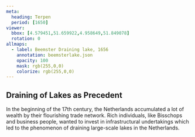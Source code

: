 ```yaml
---
meta:
  heading: Terpen
  period: [1650]
viewer:
  bbox: [4.579451,51.659922,4.958649,51.849078]
  rotation: 0
allmaps:
  - label: Beemster Draining lake, 1656
    annotation: beemsterlake.json
    opacity: 100
    mask: rgb(255,0,0)
    colorize: rgb(255,0,0)
---
```


## Draining of Lakes as Precedent

In the beginning of the 17th century, the Netherlands accumulated a lot of wealth by their flourishing trade network. Rich individuals, like Bisschops and business people, wanted to invest in infrastructural undertakings which led to the phenomenon of draining large-scale lakes in the Netherlands.
